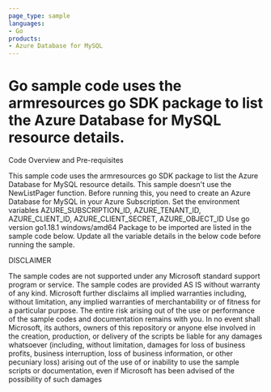 ```yaml
---
page_type: sample
languages:
- Go
products:
- Azure Database for MySQL
---
```



# Go sample code uses the armresources go SDK package to list the Azure Database for MySQL resource details.

 Code Overview and Pre-requisites
 
 This sample code uses the armresources go SDK package to list the Azure Database for MySQL resource details.
 This sample doesn't use the NewListPager function.
 Before running this, you need to create an Azure Database for MySQL in your Azure Subscription.
 Set the environment variables AZURE_SUBSCRIPTION_ID, AZURE_TENANT_ID, AZURE_CLIENT_ID, AZURE_CLIENT_SECRET, AZURE_OBJECT_ID
 Use go version go1.18.1 windows/amd64
 Package to be imported are listed in the sample code below.
 Update all the variable details in the below code before running the sample.

DISCLAIMER

The sample codes are not supported under any Microsoft standard support program or service. The sample codes are provided AS IS without warranty of any kind. Microsoft further disclaims all implied warranties including, without limitation, any implied warranties of merchantability or of fitness for a particular purpose. The entire risk arising out of the use or performance of the sample codes and documentation remains with you. In no event shall Microsoft, its authors, owners of this repository or anyone else involved in the creation, production, or delivery of the scripts be liable for any damages whatsoever (including, without limitation, damages for loss of business profits, business interruption, loss of business information, or other pecuniary loss) arising out of the use of or inability to use the sample scripts or documentation, even if Microsoft has been advised of the possibility of such damages 
